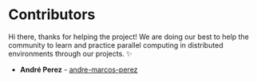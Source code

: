 # Contributors

Hi there, thanks for helping the project! We are doing our best to help the community to learn and practice parallel computing in distributed environments through our projects. :sparkles:

- **André Perez** - [andre-marcos-perez](https://github.com/andre-marcos-perez)